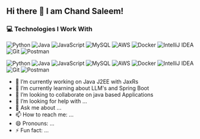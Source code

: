 ## Hi there 👋 I am Chand Saleem!

### 💻 Technologies I Work With
![Python](https://camo.githubusercontent.com/1a0d187b21827e674e72a1fc076eeeff87ab69d7a5839b41c61b545a63636641/68747470733a2f2f696d672e69636f6e73382e636f6d2f636f6c6f722f39362f3030303030302f707974686f6e2d2d76312e706e67)
![Java](https://img.icons8.com/?size=100&id=Pd2x9GWu9ovX&format=png&color=000000)
![JavaScript](https://icons8.com/icon/39854/javascript)
![MySQL](https://icons8.com/icon/rgPSE6nAB766/mysql)
![AWS](https://icons8.com/icon/33039/amazon-web-services)
![Docker](https://icons8.com/icon/cdYUlRaag9G9/docker)
![IntelliJ IDEA](https://icons8.com/icon/61466/intellij-idea)
![Git](https://icons8.com/icon/20906/git)
![Postman](https://icons8.com/icon/QEQQKirln6Tf/postman-api)

![Python](https://camo.githubusercontent.com/1a0d187b21827e674e72a1fc076eeeff87ab69d7a5839b41c61b545a63636641/68747470733a2f2f696d672e69636f6e73382e636f6d2f636f6c6f722f39362f3030303030302f707974686f6e2d2d76312e706e67)
![Java](https://img.icons8.com/color/48/000000/java-coffee-cup-logo.png)
![JavaScript](https://img.icons8.com/color/48/000000/javascript--v1.png)
![MySQL](https://img.icons8.com/color/48/000000/mysql-logo.png)
![AWS](https://img.icons8.com/color/48/000000/amazon-web-services.png)
![Docker](https://img.icons8.com/color/48/000000/docker.png)
![IntelliJ IDEA](https://img.icons8.com/color/48/000000/intellij-idea.png)
![Git](https://img.icons8.com/color/48/000000/git.png)
![Postman](https://img.icons8.com/color/48/000000/postman-api.png)


- 🔭 I’m currently working on Java J2EE with JaxRs
- 🌱 I’m currently learning about LLM's and Spring Boot
- 👯 I’m looking to collaborate on java based Applications
- 🤔 I’m looking for help with ...
- 💬 Ask me about ...
- 📫 How to reach me: ...
- 😄 Pronouns: ...
- ⚡ Fun fact: ...
